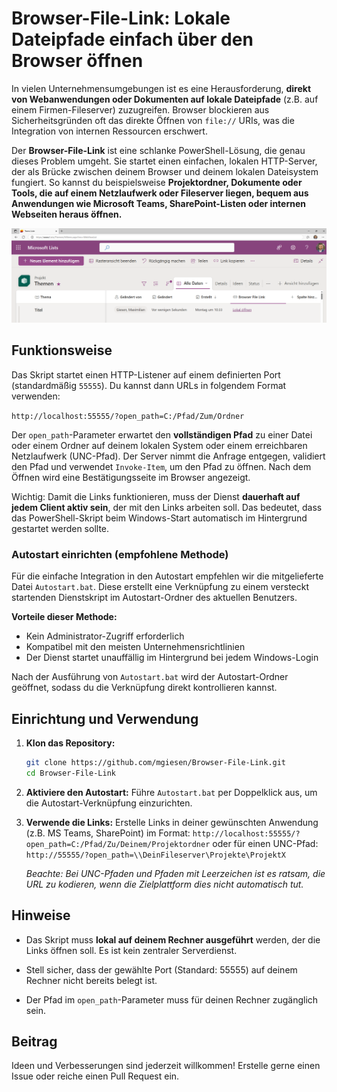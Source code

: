 # Browser-File-Link: Lokale Dateipfade einfach über den Browser öffnen

In vielen Unternehmensumgebungen ist es eine Herausforderung, **direkt von Webanwendungen oder Dokumenten auf lokale Dateipfade** (z.B. auf einem Firmen-Fileserver) zuzugreifen. Browser blockieren aus Sicherheitsgründen oft das direkte Öffnen von `file://` URIs, was die Integration von internen Ressourcen erschwert.

Der **Browser-File-Link** ist eine schlanke PowerShell-Lösung, die genau dieses Problem umgeht. Sie startet einen einfachen, lokalen HTTP-Server, der als Brücke zwischen deinem Browser und deinem lokalen Dateisystem fungiert. So kannst du beispielsweise **Projektordner, Dokumente oder Tools, die auf einem Netzlaufwerk oder Fileserver liegen, bequem aus Anwendungen wie Microsoft Teams, SharePoint-Listen oder internen Webseiten heraus öffnen.**

![Browser-File-Link Funktionsweise](readme/ms-lists-example.png)

## Funktionsweise

Das Skript startet einen HTTP-Listener auf einem definierten Port (standardmäßig `55555`). Du kannst dann URLs in folgendem Format verwenden:

`http://localhost:55555/?open_path=C:/Pfad/Zum/Ordner`

Der `open_path`-Parameter erwartet den **vollständigen Pfad** zu einer Datei oder einem Ordner auf deinem lokalen System oder einem erreichbaren Netzlaufwerk (UNC-Pfad). Der Server nimmt die Anfrage entgegen, validiert den Pfad und verwendet `Invoke-Item`, um den Pfad zu öffnen. Nach dem Öffnen wird eine Bestätigungsseite im Browser angezeigt.

Wichtig: Damit die Links funktionieren, muss der Dienst **dauerhaft auf jedem Client aktiv sein**, der mit den Links arbeiten soll. Das bedeutet, dass das PowerShell-Skript beim Windows-Start automatisch im Hintergrund gestartet werden sollte.

### Autostart einrichten (empfohlene Methode)

Für die einfache Integration in den Autostart empfehlen wir die mitgelieferte Datei `Autostart.bat`. Diese erstellt eine Verknüpfung zu einem versteckt startenden Dienstskript im Autostart-Ordner des aktuellen Benutzers.

**Vorteile dieser Methode:**

* Kein Administrator-Zugriff erforderlich
* Kompatibel mit den meisten Unternehmensrichtlinien
* Der Dienst startet unauffällig im Hintergrund bei jedem Windows-Login

Nach der Ausführung von `Autostart.bat` wird der Autostart-Ordner geöffnet, sodass du die Verknüpfung direkt kontrollieren kannst.

## Einrichtung und Verwendung

1. **Klon das Repository:**

   ```bash
   git clone https://github.com/mgiesen/Browser-File-Link.git
   cd Browser-File-Link
   ```

2. **Aktiviere den Autostart:**
   Führe `Autostart.bat` per Doppelklick aus, um die Autostart-Verknüpfung einzurichten.

3. **Verwende die Links:**
   Erstelle Links in deiner gewünschten Anwendung (z.B. MS Teams, SharePoint) im Format:
   `http://localhost:55555/?open_path=C:/Pfad/Zu/Deinem/Projektordner`
   oder für einen UNC-Pfad:
   `http://55555/?open_path=\\DeinFileserver\Projekte\ProjektX`

   *Beachte: Bei UNC-Pfaden und Pfaden mit Leerzeichen ist es ratsam, die URL zu kodieren, wenn die Zielplattform dies nicht automatisch tut.*

## Hinweise

* Das Skript muss **lokal auf deinem Rechner ausgeführt** werden, der die Links öffnen soll. Es ist kein zentraler Serverdienst.

* Stell sicher, dass der gewählte Port (Standard: 55555) auf deinem Rechner nicht bereits belegt ist.

* Der Pfad im `open_path`-Parameter muss für deinen Rechner zugänglich sein.

## Beitrag

Ideen und Verbesserungen sind jederzeit willkommen! Erstelle gerne einen Issue oder reiche einen Pull Request ein.
